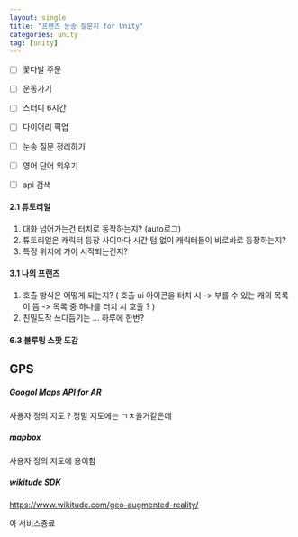```yaml
---
layout: single
title: "프랜즈 눈송 질문지 for Unity"
categories: unity
tag: [unity]
---
```


- [ ] 꽃다발 주문
- [ ] 운동가기
- [ ] 스터디 6시간
- [ ] 다이어리 픽업
- [ ] 눈송 질문 정리하기
- [ ] 영어 단어 외우기
- [ ] api 검색



#### 2.1 튜토리얼

1. 대화 넘어가는건 터치로 동작하는지? (auto로그)
2. 튜토리얼은 캐릭터 등장 사이마다 시간 텀 없이 캐릭터들이 바로바로 등장하는지?
3. 특정 위치에 가야 시작되는건지?

#### 3.1 나의 프랜즈

1. 호출 방식은 어떻게 되는지? ( 호출 ui 아이콘을 터치 시 -> 부를 수 있는 캐의 목록이 뜸 -> 목록 중 하나를 터치 시 호출 ? )
2.  친밀도작 쓰다듬기는 ... 하루에 한번?

#### 6.3 블루밍 스팟 도감



## GPS

##### Googol Maps API for AR

사용자 정의 지도 ? 정밀 지도에는 ㄱㅊ을거같은데 



##### mapbox

사용자 정의 지도에 용이함



##### wikitude SDK 

https://www.wikitude.com/geo-augmented-reality/

아 서비스종료 



